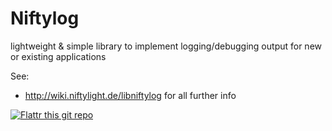 Niftylog
========

lightweight & simple library to implement logging/debugging output for new or existing applications

See:
* http://wiki.niftylight.de/libniftylog for all further info


[![Flattr this git repo](http://api.flattr.com/button/flattr-badge-large.png)](https://flattr.com/thing/1345750/niftyled)
